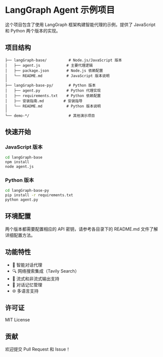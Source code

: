 # LangGraph Agent 示例项目

这个项目包含了使用 LangGraph 框架构建智能代理的示例，提供了 JavaScript 和 Python 两个版本的实现。

## 项目结构

```
├── langGraph-base/          # Node.js/JavaScript 版本
│   ├── agent.js            # 主要代理逻辑
│   ├── package.json        # Node.js 依赖配置
│   └── README.md           # JavaScript 版本说明
│
├── langGraph-base-py/       # Python 版本  
│   ├── agent.py            # Python 代理实现
│   ├── requirements.txt    # Python 依赖配置
│   ├── 安装指南.md         # 安装指导
│   └── README.md           # Python 版本说明
│
└── demo-*/                  # 其他演示项目
```

## 快速开始

### JavaScript 版本
```bash
cd langGraph-base
npm install
node agent.js
```

### Python 版本
```bash
cd langGraph-base-py
pip install -r requirements.txt
python agent.py
```

## 环境配置

两个版本都需要配置相应的 API 密钥，请参考各目录下的 README.md 文件了解详细配置方法。

## 功能特性

- 🤖 智能对话代理
- 🔍 网络搜索集成（Tavily Search）
- 💬 流式和非流式输出支持
- 🧠 对话记忆管理
- 🌐 多语言支持

## 许可证

MIT License

## 贡献

欢迎提交 Pull Request 和 Issue！ 